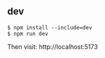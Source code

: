 ## dev

```console
$ npm install --include=dev
$ npm run dev
```

Then visit: http://localhost:5173
